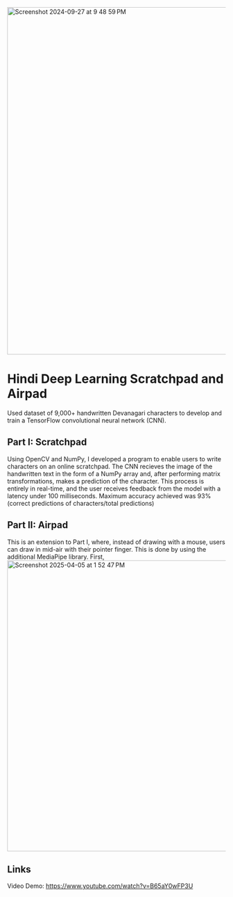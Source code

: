 <img width="800" alt="Screenshot 2024-09-27 at 9 48 59 PM" src="https://github.com/user-attachments/assets/58fb234b-af1f-4a04-8051-ea5197e475bc">

# Hindi Deep Learning Scratchpad and Airpad
Used dataset of 9,000+ handwritten Devanagari characters to develop and train a TensorFlow convolutional neural network (CNN). 

## Part I: Scratchpad
Using OpenCV and NumPy, I developed a program to enable users to write characters on an online scratchpad. The CNN recieves the image of the handwritten text in the form of a NumPy array and, after
performing matrix transformations, makes a prediction of the character. This process is entirely in real-time, and the user receives feedback from the model with a latency under 100 milliseconds.
Maximum accuracy achieved was 93% (correct predictions of characters/total predictions)

## Part II: Airpad
This is an extension to Part I, where, instead of drawing with a mouse, users can draw in mid-air with their pointer finger. This is done by using the additional MediaPipe library. First, 
<img width="670" alt="Screenshot 2025-04-05 at 1 52 47 PM" src="https://github.com/user-attachments/assets/99c06fd6-6c12-4e2a-9980-190a6abe2969" />

## Links
Video Demo: https://www.youtube.com/watch?v=B65aY0wFP3U
